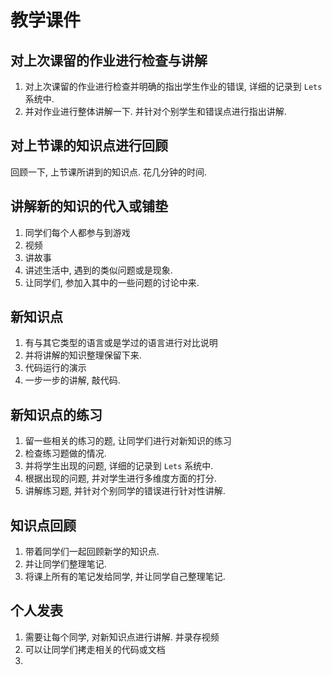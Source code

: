 # 教学课件





## 对上次课留的作业进行检查与讲解

1. 对上次课留的作业进行检查并明确的指出学生作业的错误, 详细的记录到 `Lets` 系统中.
1. 并对作业进行整体讲解一下. 并针对个别学生和错误点进行指出讲解.


## 对上节课的知识点进行回顾

回顾一下, 上节课所讲到的知识点. 花几分钟的时间.



## 讲解新的知识的代入或铺垫

1. 同学们每个人都参与到游戏
2. 视频
3. 讲故事
4. 讲述生活中, 遇到的类似问题或是现象.
5. 让同学们, 参加入其中的一些问题的讨论中来.


## 新知识点

1. 有与其它类型的语言或是学过的语言进行对比说明
2. 并将讲解的知识整理保留下来.
3. 代码运行的演示
4. 一步一步的讲解, 敲代码.



## 新知识点的练习

1. 留一些相关的练习的题, 让同学们进行对新知识的练习
2. 检查练习题做的情况.
3. 并将学生出现的问题, 详细的记录到 `Lets` 系统中. 
4. 根据出现的问题, 并对学生进行多维度方面的打分.
5. 讲解练习题, 并针对个别同学的错误进行针对性讲解.


## 知识点回顾

1. 带着同学们一起回顾新学的知识点.
2. 并让同学们整理笔记.
3. 将课上所有的笔记发给同学, 并让同学自己整理笔记.


## 个人发表

1. 需要让每个同学, 对新知识点进行讲解. 并录存视频
2. 可以让同学们拷走相关的代码或文档
3. 










